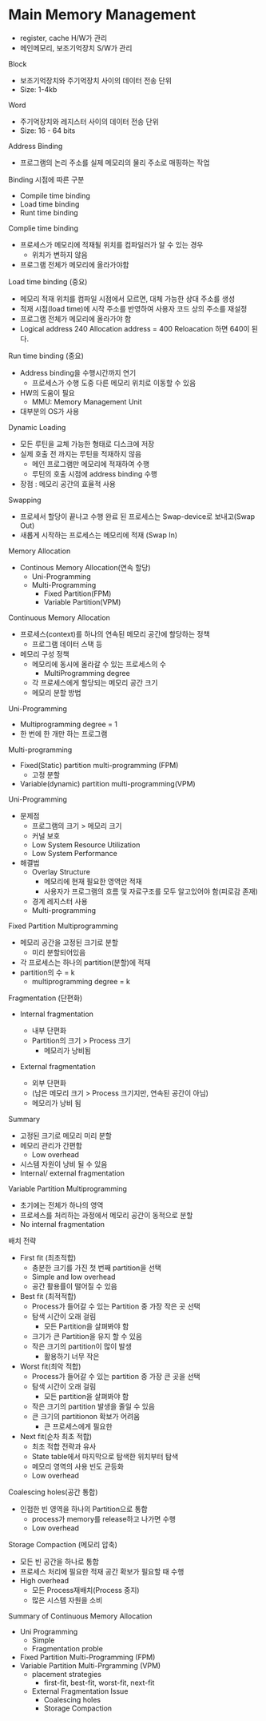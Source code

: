 # Main Memory Management 
- register, cache H/W가 관리
- 메인메모리, 보조기억장치 S/W가 관리 

Block 
- 보조기억장치와 주기억장치 사이의 데이터 전송 단위 
- Size: 1-4kb

Word 
- 주기억장치와 레지스터 사이의 데이터 전송 단위
- Size: 16 - 64 bits 

Address Binding 
- 프로그램의 논리 주소를 실제 메모리의 물리 주소로 매핑하는 작업

Binding 시점에 따른 구분 
- Compile time binding 
- Load time binding 
- Runt time binding 


Complie time binding 
- 프로세스가 메모리에 적재될 위치를 컴파일러가 알 수 있는 경우
    - 위치가 변하지 않음
- 프로그램 전체가 메모리에 올라가야함 

Load time binding (중요) 
- 메모리 적재 위치를 컴파일 시점에서 모르면, 대체 가능한 상대 주소를 생성
- 적재 시점(load time)에 시작 주소를 반영하여 사용자 코드 상의 주소를 재설정 
- 프로그램 전체가 메모리에 올라가야 함 
- Logical address 240  Allocation address = 400 Reloacation 하면 640이 된다. 

Run time binding (중요) 
- Address binding을 수행시간까지 연기
    - 프로세스가 수행 도중 다른 메모리 위치로 이동할 수 있음 
- HW의 도움이 필요 
    - MMU: Memory Management Unit 
- 대부분의 OS가 사용 

Dynamic Loading 
- 모든 루틴을 교체 가능한 형태로 디스크에 저장
- 실제 호출 전 까지는 루틴을 적재하지 않음 
    - 메인 프로그램만 메모리에 적재하여 수행
    - 루틴의 호출 시점에 address binding 수행
- 장점 : 메모리 공간의 효율적 사용 

Swapping 
- 프로세서 할당이 끝나고 수행 완료 된 프로세스는 Swap-device로 보내고(Swap Out) 
- 새롭게 시작하는 프로세스는 메모리에 적재 (Swap In) 

Memory Allocation 
- Continous Memory Allocation(연속 할당) 
    - Uni-Programming
    - Multi-Programming
        - Fixed Partition(FPM)
        - Variable Partition(VPM) 

Continuous Memory Allocation 
- 프로세스(context)를 하나의 연속된 메모리 공간에 할당하는 정책
    - 프로그램 데이터 스택 등 
- 메모리 구성 정책
    - 메모리에 동시에 올라갈 수 있는 프로세스의 수 
        - MultiProgramming degree
    - 각 프로세스에게 할당되는 메모리 공간 크기 
    - 메모리 분할 방법 

Uni-Programming 
- Multiprogramming degree = 1 
- 한 번에 한 개만 하는 프로그램 

Multi-programming 
- Fixed(Static) partition multi-programming (FPM)
    - 고정 분할
- Variable(dynamic) partition multi-programming(VPM)

Uni-Programming 
- 문제점
    - 프로그램의 크기 > 메모리 크기
    - 커널 보호
    - Low System Resource Utilization 
    - Low System Performance 
- 해결법
    - Overlay Structure
        - 메모리에 현재 필요한 영역만 적재
        - 사용자가 프로그램의 흐름 및 자료구조를 모두 알고있어야 함(피로감 존재)
    - 경계 레지스터 사용 
    - Multi-programming 

Fixed Partition Multiprogramming 
- 메모리 공간을 고정된 크기로 분할
    - 미리 분할되어있음 
- 각 프로세스는 하나의 partition(분할)에 적재
- partition의 수 = k
    - multiprogramming degree = k 

Fragmentation (단편화)
- Internal fragmentation
    - 내부 단편화
    - Partition의 크기 > Process 크기
        - 메모리가 낭비됨 

- External fragmentation
    - 외부 단편화 
    - (남은 메모리 크기 > Process 크기지만, 연속된 공간이 아님) 
    - 메모리가 낭비 됨 

Summary 
- 고정된 크기로 메모리 미리 분할
- 메모리 관리가 간편함
    - Low overhead 
- 시스템 자원이 낭비 될 수 있음
- Internal/ external fragmentation 

Variable Partition Multiprogramming 
- 초기에는 전체가 하나의 영역
- 프로세스를 처리하는 과정에서 메모리 공간이 동적으로 분할
- No internal fragmentation 

배치 전략
- First fit (최초적합)
    - 충분한 크기를 가진 첫 번째 partition을 선택
    - Simple and low overhead 
    - 공간 활용률이 떨어질 수 있음 
- Best fit (최적적합)
    - Process가 들어갈 수 있는 Partition 중 가장 작은 곳 선택
    - 탐색 시간이 오래 걸림
        - 모든 Partition을 살펴봐야 함
    - 크기가 큰 Partition을 유지 할 수 있음
    - 작은 크기의 partition이 많이 발생
        - 활용하기 너무 작은
- Worst fit(최악 적합)
    - Process가 들어갈 수 있는 partition 중 가장 큰 곳을 선택
    - 탐색 시간이 오래 걸림
        - 모든 partition을 살펴봐야 함 
    - 작은 크기의 partition 발생을 줄일 수 있음 
    - 큰 크기의 partitionon 확보가 어려움
        - 큰 프로세스에게 필요한
- Next fit(순차 최초 적합) 
    - 최초 적합 전략과 유사
    - State table에서 마지막으로 탐색한 위치부터 탐색
    - 메모리 영역의 사용 빈도 균등화
    - Low overhead 

Coalescing holes(공간 통합)
- 인접한 빈 영역을 하나의 Partition으로 통합 
    - process가 memory를 release하고 나가면 수행
    - Low overhead 

Storage Compaction (메모리 압축)
- 모든 빈 공간을 하나로 통합
- 프로세스 처리에 필요한 적재 공간 확보가 필요할 때 수행
- High overhead 
    - 모든 Process재배치(Process 중지)
    - 많은 시스템 자원을 소비 

Summary of Continuous Memory Allocation 
- Uni Programming 
    - Simple
    - Fragmentation proble
- Fixed Partition Multi-Programming (FPM)
- Variable Partition Multi-Prgramming (VPM)
    - placement strategies
        - first-fit, best-fit, worst-fit, next-fit
    - External Fragmentation Issue 
        - Coalescing holes 
        - Storage Compaction 
